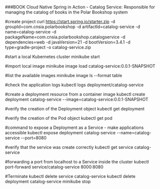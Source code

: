 ###BOOK Cloud Native Spring in Action - Catalog Service: Responsible for managing the catalog of books in the Polar Bookshop system 

#create project
curl https://start.spring.io/starter.zip -d groupId=com.cnsia.polarbookshop -d artifactId=catalog-service -d name=catalog-service -d packageName=com.cnsia.polarbookshop.catalogservice -d dependencies=web -d javaVersion=21 -d bootVersion=3.4.1 -d type=gradle-project -o catalog-service.zip

#start a local Kubernetes cluster
minikube start

#import local image
minikube image load catalog-service:0.0.1-SNAPSHOT

#list the available images
minikube image ls --format table

#check the application logs
kubectl logs deployment/catalog-service

#create a deployment resource from a container image
kubectl create deployment catalog-service --image=catalog-service:0.0.1-SNAPSHOT

#verify the creation of the Deployment object
kubectl get deployment

#verify the creation of the Pod object 
kubectl get pod

#command to expose a Deployment as a Service - make applications accessible
kubectl expose deployment catalog-service --name=catalog-service --port=8080

#verify that the service was create correctly
kubectl get service catalog-service

#forwarding a port from localhost to a Service inside the cluster
kubectl port-forward service/catalog-service 8000:8080

#Terminate
kubectl delete service catalog-service
kubectl delete deployment catalog-service
minikube stop


